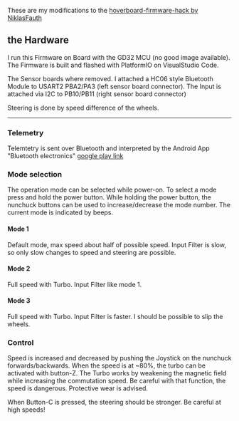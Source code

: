 These are my modifications to the [hoverboard-firmware-hack by NiklasFauth](https://github.com/NiklasFauth/hoverboard-firmware-hack)

## the Hardware

I run this Firmware on Board with the GD32 MCU (no good image available).
The Firmware is built and flashed with PlatformIO on VisualStudio Code.

The Sensor boards where removed.
I attached a HC06 style Bluetooth Module to USART2 PBA2/PA3 (left sensor board connector).
The Input is attached via I2C to PB10/PB11 (right sensor board connector)

Steering is done by speed difference of the wheels.

---

### Telemetry
Telemtetry is sent over Bluetooth and interpreted by the Android App "Bluetooth electronics" [google play link](https://play.google.com/store/apps/details?id=com.keuwl.arduinobluetooth)

### Mode selection
The operation mode can be selected while power-on.
To select a mode press and hold the power button.
While holding the power button, the nunchuck buttons can be used to increase/decrease the mode number.
The current mode is indicated by beeps.

#### Mode 1
Default mode, max speed about half of possible speed. Input Filter is slow, so only slow changes to speed and steering are possible.
  
#### Mode 2
Full speed with Turbo. Input Filter like mode 1.

#### Mode 3
Full speed with Turbo. Input Filter is faster. I should be possible to slip the wheels.

### Control
Speed is increased and decreased by pushing the Joystick on the nunchuck forwards/backwards. When the speed is at ~80%, the turbo can be activated with button-Z. The Turbo works by weakening the magnetic field while increasing the commutation speed. Be careful with that function, the speed is dangerous. Protective wear is advised.

When Button-C is pressed, the steering should be stronger. Be careful at high speeds!